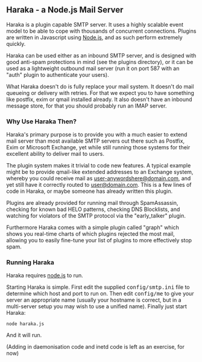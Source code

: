 Haraka - a Node.js Mail Server
------------------------------

Haraka is a plugin capable SMTP server. It uses a highly scalable event
model to be able to cope with thousands of concurrent connections. Plugins
are written in Javascript using [Node.js][1], and as such perform extremely
quickly.

Haraka can be used either as an inbound SMTP server, and is designed with
good anti-spam protections in mind (see the plugins directory), or it can
be used as a lightweight outbound mail server (run it on port 587 with an
"auth" plugin to authenticate your users).

What Haraka doesn't do is fully replace your mail system. It doesn't do
mail queueing or delivery with retries. For that we expect you to have
something like postfix, exim or qmail installed already. It also doesn't
have an inbound message store, for that you should probably run an IMAP
server.

### Why Use Haraka Then?

Haraka's primary purpose is to provide you with a much easier to extend
mail server than most available SMTP servers out there such as Postfix,
Exim or Microsoft Exchange, yet while still running those systems for their
excellent ability to deliver mail to users.

The plugin system makes it trivial to code new features. A typical example
might be to provide qmail-like extended addresses to an Exchange system,
whereby you could receive mail as user-anywordshere@domain.com, and yet
still have it correctly routed to user@domain.com. This is a few lines of
code in Haraka, or maybe someone has already written this plugin.

Plugins are already provided for running mail through SpamAssassin, checking
for known bad HELO patterns, checking DNS Blocklists, and watching for
violators of the SMTP protocol via the "early_talker" plugin.

Furthermore Haraka comes with a simple plugin called "graph" which shows you
real-time charts of which plugins rejected the most mail, allowing you to
easily fine-tune your list of plugins to more effectively stop spam.

### Running Haraka

Haraka requires [node.js][1] to run.

Starting Haraka is simple. First edit the supplied <tt>config/smtp.ini</tt>
file to determine which host and port to run on. Then edit
<tt>config/me</tt> to give your server an appropriate name (usually your
hostname is correct, but in a multi-server setup you may wish to use a
unified name). Finally just start Haraka:

    node haraka.js

And it will run.

(Adding in daemonisation code and inetd code is left as an exercise, for now)

[1]: http://nodejs.org/
